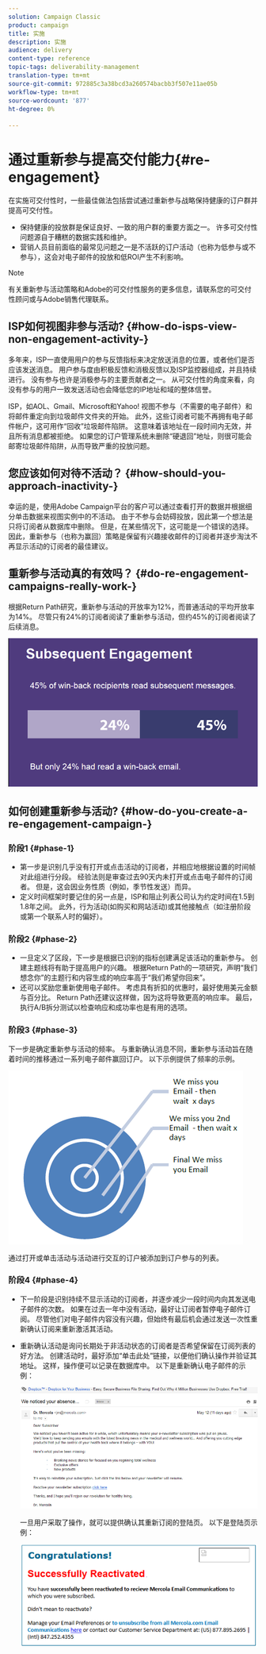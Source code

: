 ```yaml
---
solution: Campaign Classic
product: campaign
title: 实施
description: 实施
audience: delivery
content-type: reference
topic-tags: deliverability-management
translation-type: tm+mt
source-git-commit: 972885c3a38bcd3a260574bacbb3f507e11ae05b
workflow-type: tm+mt
source-wordcount: '877'
ht-degree: 0%

---
```



# 通过重新参与提高交付能力{#re-engagement}

在实施可交付性时，一些最佳做法包括尝试通过重新参与战略保持健康的订户群并提高可交付性。

* 保持健康的投放群是保证良好、一致的用户群的重要方面之一。 许多可交付性问题源自于糟糕的数据实践和维护。
* 营销人员目前面临的最常见问题之一是不活跃的订户活动（也称为低参与或不参与），这会对电子邮件的投放和低ROI产生不利影响。

>[!NOTE]
>
>有关重新参与活动策略和Adobe的可交付性服务的更多信息，请联系您的可交付性顾问或与Adobe销售代理联系。

## ISP如何视图非参与活动? {#how-do-isps-view-non-engagement-activity-}

多年来，ISP一直使用用户的参与反馈指标来决定放送消息的位置，或者他们是否应该发送消息。 用户参与度由积极反馈和消极反馈以及ISP监控器组成，并且持续进行。 没有参与也许是消极参与的主要贡献者之一。 从可交付性的角度来看，向没有参与的用户一致发送活动也会降低您的IP地址和域的整体信誉。

ISP，如AOL、Gmail、Microsoft和Yahoo! 视图不参与（不需要的电子邮件）和将邮件重定向到垃圾邮件文件夹的开始。 此外，这些订阅者可能不再拥有电子邮件帐户，这可用作“回收”垃圾邮件陷阱。 这意味着该地址在一段时间内无效，并且所有消息都被拒绝。 如果您的订户管理系统未删除“硬退回”地址，则很可能会邮寄垃圾邮件陷阱，从而导致严重的投放问题。

## 您应该如何对待不活动？ {#how-should-you-approach-inactivity-}

幸运的是，使用Adobe Campaign平台的客户可以通过查看打开的数据并根据细分单击数据来视图实例中的不活动。 由于不参与会妨碍投放，因此第一个想法是只将订阅者从数据库中删除。 但是，在某些情况下，这可能是一个错误的选择。 因此，重新参与（也称为赢回）策略是保留有兴趣接收邮件的订阅者并逐步淘汰不再显示活动的订阅者的最佳建议。

## 重新参与活动真的有效吗？ {#do-re-engagement-campaigns-really-work-}

根据Return Path研究，重新参与活动的开放率为12%，而普通活动的平均开放率为14%。 尽管只有24%的订阅者阅读了重新参与活动，但约45%的订阅者阅读了后续消息。

![](assets/deliverability_implementation_1.png)

## 如何创建重新参与活动? {#how-do-you-create-a-re-engagement-campaign-}

### 阶段1 {#phase-1}

* 第一步是识别几乎没有打开或点击活动的订阅者，并相应地根据设置的时间帧对此组进行分段。 经验法则是审查过去90天内未打开或点击电子邮件的订阅者。 但是，这会因业务性质（例如，季节性发送）而异。
* 定义时间框架时要记住的另一点是，ISP和阻止列表公司认为约定时间在1.5到1.8年之间。 此外，行为活动(如购买和网站活动)或其他接触点（如注册阶段或第一个联系人时的偏好）。

### 阶段2 {#phase-2}

* 一旦定义了区段，下一步是根据已识别的指标创建满足该活动的重新参与。 创建主题线将有助于提高用户的兴趣。 根据Return Path的一项研究，声明“我们想念你”的主题行和内容生成的响应率高于“我们希望你回来”。
* 还可以奖励您重新使用电子邮件。 考虑具有折扣的优惠时，最好使用美元金额与百分比。 Return Path还建议这样做，因为这将导致更高的响应率。 最后，执行A/B拆分测试以检查响应和成功率也是有用的选项。

### 阶段3 {#phase-3}

下一步是确定重新参与活动的频率。 与重新确认消息不同，重新参与活动旨在随着时间的推移通过一系列电子邮件赢回订户。 以下示例提供了频率的示例。

![](assets/deliverability_implementation_2.png)

通过打开或单击活动与活动进行交互的订户被添加到订户参与的列表。

### 阶段4 {#phase-4}

* 下一阶段是识别持续不显示活动的订阅者，并逐步减少一段时间内向其发送电子邮件的次数。 如果在过去一年中没有活动，最好让订阅者暂停电子邮件订阅。 尽管他们对电子邮件内容没有兴趣，但始终有最后机会通过发送一次性重新确认订阅来重新激活其活动。
* 重新确认活动是询问长期处于非活动状态的订阅者是否希望保留在订阅列表的好方法。 创建活动时，最好添加“单击此处”链接，以便他们确认操作并验证其地址。 这样，操作便可以记录在数据库中。 以下是重新确认电子邮件的示例：

   ![](assets/deliverability_implementation_3.png)

   一旦用户采取了操作，就可以提供确认其重新订阅的登陆页。 以下是登陆页示例：

   ![](assets/deliverability_implementation_4.png)
